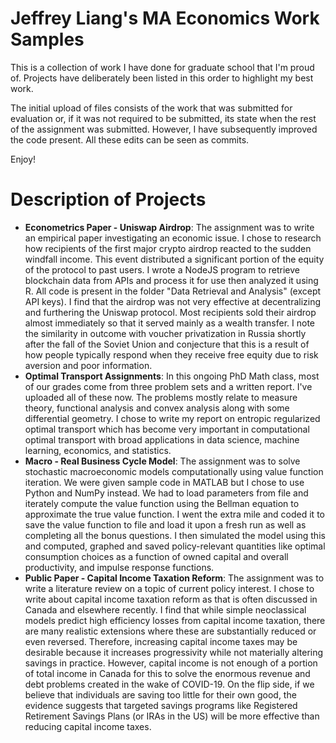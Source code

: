 # Jeffrey Liang's MA Economics Work Samples
This is a collection of work I have done for graduate school that I'm proud of. Projects have deliberately been listed in this order to highlight my best work.

The initial upload of files consists of the work that was submitted for evaluation or, if it was not required to be submitted, its state when the rest of the assignment was submitted. However, I have subsequently improved the code present. All these edits can be seen as commits.

Enjoy!

# Description of Projects
- **Econometrics Paper - Uniswap Airdrop**: The assignment was to write an empirical paper investigating an economic issue. I chose to research how recipients of the first major crypto airdrop reacted to the sudden windfall income. This event distributed a significant portion of the equity of the protocol to past users. I wrote a NodeJS program to retrieve blockchain data from APIs and process it for use then analyzed it using R. All code is present in the folder "Data Retrieval and Analysis" (except API keys). I find that the airdrop was not very effective at decentralizing and furthering the Uniswap protocol. Most recipients sold their airdrop almost immediately so that it served mainly as a wealth transfer. I note the similarity in outcome with voucher privatization in Russia shortly after the fall of the Soviet Union and conjecture that this is a result of how people typically respond when they receive free equity due to risk aversion and poor information.
- **Optimal Transport Assignments**: In this ongoing PhD Math class, most of our grades come from three problem sets and a written report. I've uploaded all of these now. The problems mostly relate to measure theory, functional analysis and convex analysis along with some differential geometry. I chose to write my report on entropic regularized optimal transport which has become very important in computational optimal transport with broad applications in data science, machine learning, economics, and statistics.
- **Macro - Real Business Cycle Model**: The assignment was to solve stochastic macroeconomic models computationally using value function iteration. We were given sample code in MATLAB but I chose to use Python and NumPy instead. We had to load parameters from file and iterately compute the value function using the Bellman equation to approximate the true value function. I went the extra mile and coded it to save the value function to file and load it upon a fresh run as well as completing all the bonus questions. I then simulated the model using this and computed, graphed and saved policy-relevant quantities like optimal consumption choices as a function of owned capital and overall productivity, and impulse response functions. 
- **Public Paper - Capital Income Taxation Reform**: The assignment was to write a literature review on a topic of current policy interest. I chose to write about capital income taxation reform as that is often discussed in Canada and elsewhere recently. I find that while simple neoclassical models predict high efficiency losses from capital income taxation, there are many realistic extensions where these are substantially reduced or even reversed. Therefore, increasing capital income taxes may be desirable because it increases progressivity while not materially altering savings in practice. However, capital income is not enough of a portion of total income in Canada for this to solve the enormous revenue and debt problems created in the wake of COVID-19. On the flip side, if we believe that individuals are saving too little for their own good, the evidence suggests that targeted savings programs like Registered Retirement Savings Plans (or IRAs in the US) will be more effective than reducing capital income taxes.